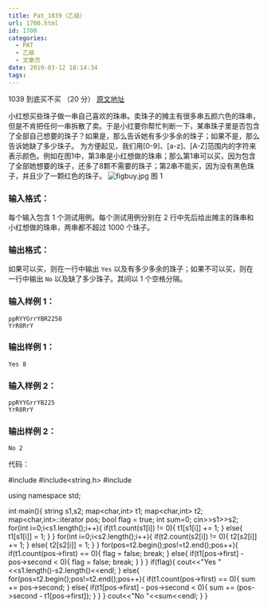 ```yaml
---
title: Pat_1039（乙级）
url: 1700.html
id: 1700
categories:
  - PAT
  - 乙级
  - 文章页
date: 2019-03-12 18:14:34
tags:
---
```


1039 到底买不买 （20 分） [原文地址](https://pintia.cn/problem-sets/994805260223102976/problems/994805283241443328)

小红想买些珠子做一串自己喜欢的珠串。卖珠子的摊主有很多串五颜六色的珠串，但是不肯把任何一串拆散了卖。于是小红要你帮忙判断一下，某串珠子里是否包含了全部自己想要的珠子？如果是，那么告诉她有多少多余的珠子；如果不是，那么告诉她缺了多少珠子。 为方便起见，我们用\[0-9\]、\[a-z\]、\[A-Z\]范围内的字符来表示颜色。例如在图1中，第3串是小红想做的珠串；那么第1串可以买，因为包含了全部她想要的珠子，还多了8颗不需要的珠子；第2串不能买，因为没有黑色珠子，并且少了一颗红色的珠子。 ![figbuy.jpg](https://images.ptausercontent.com/b7e2ffa6-8819-436d-ad79-a41263abe914.jpg) 图 1

### 输入格式：

每个输入包含 1 个测试用例。每个测试用例分别在 2 行中先后给出摊主的珠串和小红想做的珠串，两串都不超过 1000 个珠子。

### 输出格式：

如果可以买，则在一行中输出 `Yes` 以及有多少多余的珠子；如果不可以买，则在一行中输出 `No` 以及缺了多少珠子。其间以 1 个空格分隔。

### 输入样例 1：

    ppRYYGrrYBR2258
    YrR8RrY
    

### 输出样例 1：

    Yes 8
    

### 输入样例 2：

    ppRYYGrrYB225
    YrR8RrY
    

### 输出样例 2：

    No 2

代码：

#include<iostream>
#include<string.h>
#include<map>

using namespace std;

int main(){
    string s1,s2;
    map<char,int> t1;
    map<char,int> t2;
    map<char,int>::iterator pos;
    bool flag = true;
    int sum=0;
    cin>>s1>>s2;
    for(int i=0;i<s1.length();i++){
        if(t1.count(s1\[i\]) != 0){
            t1\[s1\[i\]\] += 1;
        }
        else{
            t1\[s1\[i\]\] = 1;
        }
    }
    for(int i=0;i<s2.length();i++){
        if(t2.count(s2\[i\]) != 0){
            t2\[s2\[i\]\] += 1;
        }
        else{
            t2\[s2\[i\]\] = 1;
        }
    }
    for(pos=t2.begin();pos!=t2.end();pos++){
        if(t1.count(pos->first) == 0){
            flag = false;
            break;
        }
        else{
            if(t1\[pos->first\] - pos->second < 0){
                flag = false;
                break;
            }
        }
    }
    if(flag){
        cout<<"Yes "<<s1.length()-s2.length()<<endl;
    }
    else{
        for(pos=t2.begin();pos!=t2.end();pos++){
            if(t1.count(pos->first) == 0){
                sum += pos->second;
            }
            else{
                if(t1\[pos->first\] - pos->second < 0){
                    sum += (pos->second - t1\[pos->first\]);
                }
            }
        }
        cout<<"No "<<sum<<endl;
    }
}